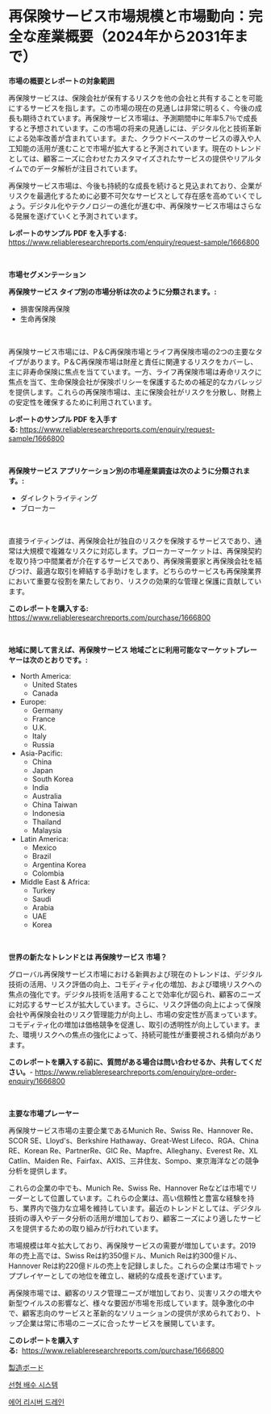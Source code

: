 <p><h1>再保険サービス市場規模と市場動向：完全な産業概要（2024年から2031年まで）</h1></p><p><strong>市場の概要とレポートの対象範囲</strong></p>
<p><p>再保険サービスは、保険会社が保有するリスクを他の会社と共有することを可能にするサービスを指します。この市場の現在の見通しは非常に明るく、今後の成長も期待されています。再保険サービス市場は、予測期間中に年率5.7％で成長すると予想されています。この市場の将来の見通しには、デジタル化と技術革新による効率改善が含まれています。また、クラウドベースのサービスの導入や人工知能の活用が進むことで市場が拡大すると予測されています。現在のトレンドとしては、顧客ニーズに合わせたカスタマイズされたサービスの提供やリアルタイムでのデータ解析が注目されています。</p><p>再保険サービス市場は、今後も持続的な成長を続けると見込まれており、企業がリスクを最適化するために必要不可欠なサービスとして存在感を高めていくでしょう。デジタル化やテクノロジーの進化が進む中、再保険サービス市場はさらなる発展を遂げていくと予測されています。</p></p>
<p><strong>レポートのサンプル PDF を入手する:</strong> <a href="https://www.reliableresearchreports.com/enquiry/request-sample/1666800">https://www.reliableresearchreports.com/enquiry/request-sample/1666800</a></p>
<p>&nbsp;</p>
<p><strong>市場セグメンテーション</strong></p>
<p><strong>再保険サービス タイプ別の市場分析は次のように分類されます。:</strong></p>
<p><ul><li>損害保険再保険</li><li>生命再保険</li></ul></p>
<p>&nbsp;</p>
<p><p>再保険サービス市場には、P＆C再保険市場とライフ再保険市場の2つの主要なタイプがあります。P＆C再保険市場は財産と責任に関連するリスクをカバーし、主に非寿命保険に焦点を当てています。一方、ライフ再保険市場は寿命リスクに焦点を当て、生命保険会社が保険ポリシーを保護するための補足的なカバレッジを提供します。これらの再保険市場は、主に保険会社がリスクを分散し、財務上の安定性を確保するために利用されています。</p></p>
<p><strong>レポートのサンプル PDF を入手する:</strong>&nbsp;<a href="https://www.reliableresearchreports.com/enquiry/request-sample/1666800">https://www.reliableresearchreports.com/enquiry/request-sample/1666800</a></p>
<p>&nbsp;</p>
<p><strong> 再保険サービス アプリケーション別の市場産業調査は次のように分類されます。:</strong></p>
<p><ul><li>ダイレクトライティング</li><li>ブローカー</li></ul></p>
<p>&nbsp;</p>
<p><p>直接ライティングは、再保険会社が独自のリスクを保険するサービスであり、通常は大規模で複雑なリスクに対応します。ブローカーマーケットは、再保険契約を取り持つ中間業者が介在するサービスであり、再保険需要家と再保険会社を結びつけ、最適な取引を締結する手助けをします。どちらのサービスも再保険業界において重要な役割を果たしており、リスクの効果的な管理と保護に貢献しています。</p></p>
<p><strong>このレポートを購入する:</strong>&nbsp; <a href="https://www.reliableresearchreports.com/purchase/1666800">https://www.reliableresearchreports.com/purchase/1666800</a></p>
<p>&nbsp;</p>
<p><strong>地域に関して言えば、再保険サービス 地域ごとに利用可能なマーケットプレーヤーは次のとおりです。:</strong></p>
<p><ul>
    <li>
        North America:
        <ul>
            <li>United States</li>
            <li>Canada</li>
        </ul>
    </li>
    <li>
        Europe:
        <ul>
            <li>Germany</li>
            <li>France</li>
            <li>U.K.</li>
            <li>Italy</li>
            <li>Russia</li>
        </ul>
    </li>
    <li>
        Asia-Pacific:
        <ul>
            <li>China</li>
            <li>Japan</li>
            <li>South Korea</li>
            <li>India</li>
            <li>Australia</li>
            <li>China Taiwan</li>
            <li>Indonesia</li>
            <li>Thailand</li>
            <li>Malaysia</li>
        </ul>
    </li>
    <li>
        Latin America:
        <ul>
            <li>Mexico</li>
            <li>Brazil</li>
            <li>Argentina Korea</li>
            <li>Colombia</li>
        </ul>
    </li>
    <li>
        Middle East & Africa:
        <ul>
            <li>Turkey</li>
            <li>Saudi</li>
            <li>Arabia</li>
            <li>UAE</li>
            <li>Korea</li>
        </ul>
    </li>
    </ul></p>
<p>&nbsp;</p>
<p><strong>世界の新たなトレンドとは 再保険サービス 市場？</strong></p>
<p><p>グローバル再保険サービス市場における新興および現在のトレンドは、デジタル技術の活用、リスク評価の向上、コモディティ化の増加、および環境リスクへの焦点の強化です。デジタル技術を活用することで効率化が図られ、顧客のニーズに対応するサービスが拡大しています。さらに、リスク評価の向上によって保険会社や再保険会社のリスク管理能力が向上し、市場の安定性が高まっています。コモディティ化の増加は価格競争を促進し、取引の透明性が向上しています。また、環境リスクへの焦点の強化によって、持続可能性が重要視される傾向があります。</p></p>
<p><strong>このレポートを購入する前に、質問がある場合は問い合わせるか、共有してください。</strong>- <a href="https://www.reliableresearchreports.com/enquiry/pre-order-enquiry/1666800">https://www.reliableresearchreports.com/enquiry/pre-order-enquiry/1666800</a></p>
<p>&nbsp;</p>
<p><strong>主要な市場プレーヤー</strong></p>
<p><p>再保険サービス市場の主要企業であるMunich Re、Swiss Re、Hannover Re、SCOR SE、Lloyd's、Berkshire Hathaway、Great-West Lifeco、RGA、China RE、Korean Re、PartnerRe、GIC Re、Mapfre、Alleghany、Everest Re、XL Catlin、Maiden Re、Fairfax、AXIS、三井住友、Sompo、東京海洋などの競争分析を提供します。 </p><p>これらの企業の中でも、Munich Re、Swiss Re、Hannover Reなどは市場でリーダーとして位置しています。これらの企業は、高い信頼性と豊富な経験を持ち、業界内で強力な立場を維持しています。最近のトレンドとしては、デジタル技術の導入やデータ分析の活用が増加しており、顧客ニーズにより適したサービスを提供するための取り組みが行われています。</p><p>市場規模は年々拡大しており、再保険サービスの需要が増加しています。2019年の売上高では、Swiss Reは約350億ドル、Munich Reは約300億ドル、Hannover Reは約220億ドルの売上を記録しました。これらの企業は市場でトッププレイヤーとしての地位を確立し、継続的な成長を遂げています。</p><p>再保険市場では、顧客のリスク管理ニーズが増加しており、災害リスクの増大や新型ウイルスの影響など、様々な要因が市場を形成しています。競争激化の中で、顧客志向のサービスと革新的なソリューションの提供が求められており、トップ企業は常に市場のニーズに合ったサービスを展開しています。</p></p>
<p><strong>このレポートを購入する:</strong>&nbsp;&nbsp;<a href="https://www.reliableresearchreports.com/purchase/1666800">https://www.reliableresearchreports.com/purchase/1666800</a></p>
<p><p><a href="https://medium.com/@kathleencrooks2003/%E8%A3%BD%E9%80%A0%E6%9D%BF%E5%B8%82%E5%A0%B4%E5%B1%95%E6%9C%9B-%E7%94%A3%E6%A5%AD%E6%A6%82%E8%A6%81%E3%81%A8%E4%BA%88%E6%B8%AC-2024%E5%B9%B4%E3%81%8B%E3%82%892031%E5%B9%B4-a6ffc81160cb">製造ボード</a></p><p><a href="https://github.com/CliftonFisher9067/Market-Research-Report-List-1/blob/main/784660413341.md">선형 배수 시스템</a></p><p><a href="https://github.com/fernandotryO5lson96765/Market-Research-Report-List-1/blob/main/338830613342.md">에어 리시버 드레인</a></p></p>